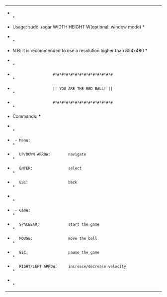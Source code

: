 ********************************************************************************
*                                                                              *
*    Usage: sudo ./agar WIDTH HEIGHT W(optional: window mode)                  *
*                                                                              *
*    N.B: it is recommended to use a resolution higher than 854x480            *
*                                                                              *
*                       #*#*#*#*#*#*#*#*#*#*#*#*#*#                            *
*                       || YOU ARE THE RED BALL! ||                            *
*                       #*#*#*#*#*#*#*#*#*#*#*#*#*#                            *
*    Commands:                                                                 *
*                                                                              *
*      - Menu:                                                                 *
*        UP/DOWN ARROW:        navigate                                        *
*        ENTER:                select                                          *
*        ESC:                  back                                            *
*                                                                              *
*      - Game:                                                                 *
*        SPACEBAR:             start the game                                  *
*        MOUSE:                move the ball                                   *
*        ESC:                  pause the game                                  *
*        RIGHT/LEFT ARROW:     increase/decrease velocity                      *
*                                                                              *
********************************************************************************
